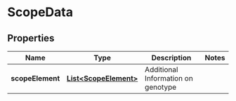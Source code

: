 
# ScopeData

## Properties
Name | Type | Description | Notes
------------ | ------------- | ------------- | -------------
**scopeElement** | [**List&lt;ScopeElement&gt;**](ScopeElement.md) | Additional Information on genotype | 



